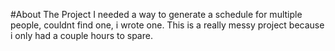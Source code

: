 #About The Project
I needed a way to generate a schedule for multiple people, couldnt find one, i wrote one.
This is a really messy project because i only had a couple hours to spare.